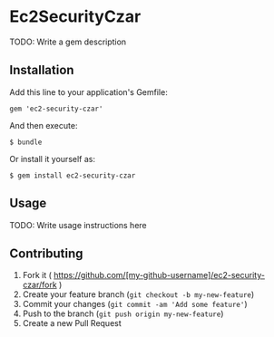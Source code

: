 # Ec2SecurityCzar

TODO: Write a gem description

## Installation

Add this line to your application's Gemfile:

    gem 'ec2-security-czar'

And then execute:

    $ bundle

Or install it yourself as:

    $ gem install ec2-security-czar

## Usage

TODO: Write usage instructions here

## Contributing

1. Fork it ( https://github.com/[my-github-username]/ec2-security-czar/fork )
2. Create your feature branch (`git checkout -b my-new-feature`)
3. Commit your changes (`git commit -am 'Add some feature'`)
4. Push to the branch (`git push origin my-new-feature`)
5. Create a new Pull Request
